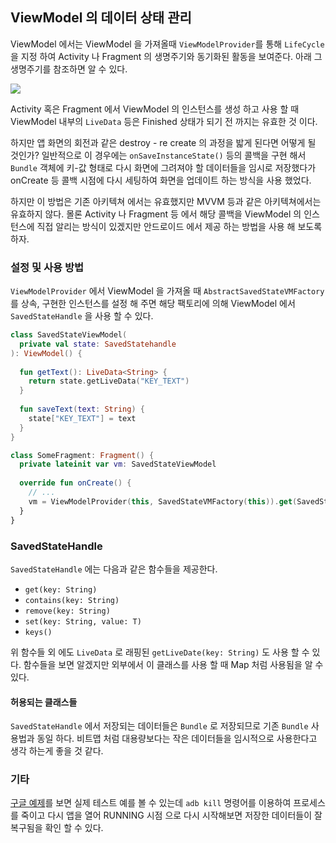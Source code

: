 ## ViewModel 의 데이터 상태 관리

ViewModel 에서는 ViewModel 을 가져올때 `ViewModelProvider`를 통해 `LifeCycle` 을 지정 하여 Activity 나 Fragment 의 생명주기와 동기화된 활동을 보여준다. 아래 그 생명주기를 참조하면 알 수 있다. 

![](https://github.com/ksu3101/TIL/blob/master/imgs/viewmodel-lifecycle.png)

Activity 혹은 Fragment 에서 ViewModel 의 인스턴스를 생성 하고 사용 할 때 ViewModel 내부의 `LiveData` 등은 Finished 상태가 되기 전 까지는 유효한 것 이다. 

하지만 앱 화면의 회전과 같은 destroy - re create 의 과정을 밟게 된다면 어떻게 될 것인가? 일반적으로 이 경우에는 `onSaveInstanceState()` 등의 콜백을 구현 해서 `Bundle` 객체에 키-값 형태로 다시 화면에 그려져야 할 데이터들을 임시로 저장했다가 onCreate 등 콜백 시점에 다시 세팅하여 화면을 업데이트 하는 방식을 사용 했었다.

하지만 이 방법은 기존 아키텍쳐 에서는 유효했지만 MVVM 등과 같은 아키텍쳐에서는 유효하지 않다. 몰론 Activity 나 Fragment 등 에서 해당 콜백을 ViewModel 의 인스턴스에 직접 알리는 방식이 있겠지만 안드로이드 에서 제공 하는 방법을 사용 해 보도록 하자. 

### 설정 및 사용 방법

`ViewModelProvider` 에서 ViewModel 을 가져올 때 `AbstractSavedStateVMFactory` 를 상속, 구현한 인스턴스를 설정 해 주면 해당 팩토리에 의해 ViewModel 에서 `SavedStateHandle` 을 사용 할 수 있다. 

```kotlin
class SavedStateViewModel(
  private val state: SavedStatehandle
): ViewModel() {
  
  fun getText(): LiveData<String> {
    return state.getLiveData("KEY_TEXT")
  }
  
  fun saveText(text: String) {
    state["KEY_TEXT"] = text
  }
}

class SomeFragment: Fragment() {
  private lateinit var vm: SavedStateViewModel
  
  override fun onCreate() {
    // ...
    vm = ViewModelProvider(this, SavedStateVMFactory(this)).get(SavedStateViewModel::class.java)    
  }
}

```

### SavedStateHandle

`SavedStateHandle` 에는 다음과 같은 함수들을 제공한다. 

- `get(key: String)`
- `contains(key: String)`
- `remove(key: String)`
- `set(key: String, value: T)`
- `keys()`

위 함수들 외 에도 `LiveData` 로 래핑된 `getLiveDate(key: String)` 도 사용 할 수 있다. 함수들을 보면 알겠지만 외부에서 이 클래스를 사용 할 때 Map 처럼 사용됨을 알 수 있다. 

#### 허용되는 클래스들 

`SavedStateHandle` 에서 저장되는 데이터들은 `Bundle` 로 저장되므로 기존 `Bundle` 사용법과 동일 하다. 비트맵 처럼 대용량보다는 작은 데이터들을 임시적으로 사용한다고 생각 하는게 좋을 것 같다. 

### 기타

[구글 예제](https://codelabs.developers.google.com/codelabs/android-lifecycles/#6)를 보면 실제 테스트 예를 볼 수 있는데 `adb kill` 명령어를 이용하여 프로세스를 죽이고 다시 앱을 열어 RUNNING 시점 으로 다시 시작해보면 저장한 데이터들이 잘 복구됨을 확인 할 수 있다. 

